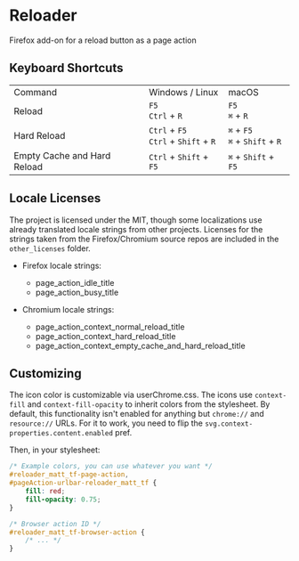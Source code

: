 # Reloader

Firefox add-on for a reload button as a page action

## Keyboard Shortcuts

<table>
    <tr>
        <td>Command</td>
        <td>Windows / Linux</td>
        <td>macOS</td>
    </tr>
    <tr>
        <td>Reload</td>
        <td>
            <code>F5</code><br>
            <code>Ctrl</code> + <code>R</code>
        </td>
        <td>
            <code>F5</code><br>
            <code>⌘</code> + <code>R</code>
        </td>
    </tr>
    <tr>
        <td>Hard Reload</td>
        <td>
            <code>Ctrl</code> + <code>F5</code><br>
            <code>Ctrl</code> + <code>Shift</code> + <code>R</code>
        </td>
        <td>
            <code>⌘</code> + <code>F5</code><br>
            <code>⌘</code> + <code>Shift</code> + <code>R</code>
        </td>
    </tr>
    <tr>
        <td>Empty Cache and Hard Reload</td>
        <td>
            <code>Ctrl</code> + <code>Shift</code> + <code>F5</code>
        </td>
        <td>
            <code>⌘</code> + <code>Shift</code> + <code>F5</code>
        </td>
    </tr>
</table>

## Locale Licenses

The project is licensed under the MIT, though some localizations use already translated locale strings from other projects. Licenses for the strings taken from the Firefox/Chromium source repos are included in the `other_licenses` folder.

* Firefox locale strings:
    + page_action_idle_title
    + page_action_busy_title

* Chromium locale strings:
    + page_action_context_normal_reload_title
    + page_action_context_hard_reload_title
    + page_action_context_empty_cache_and_hard_reload_title


## Customizing

The icon color is customizable via userChrome.css. The icons use `context-fill` and `context-fill-opacity` to inherit colors from the stylesheet. By default, this functionality isn't enabled for anything but `chrome://` and `resource://` URLs. For it to work, you need to flip the `svg.context-properties.content.enabled` pref.

Then, in your stylesheet:

````css
/* Example colors, you can use whatever you want */
#reloader_matt_tf-page-action,
#pageAction-urlbar-reloader_matt_tf {
    fill: red;
    fill-opacity: 0.75;
}

/* Browser action ID */
#reloader_matt_tf-browser-action {
    /* ... */
}
````
